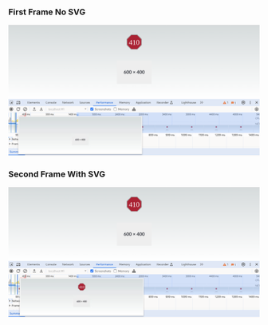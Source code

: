 
### First Frame No SVG
![First Frame No SVG](./frame1.png)


### Second Frame With SVG
![Second Frame With SVG](./frame2.png)
